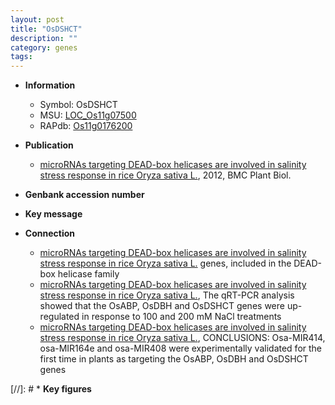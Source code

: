 ```yaml
---
layout: post
title: "OsDSHCT"
description: ""
category: genes
tags: 
---
```


* **Information**  
    + Symbol: OsDSHCT  
    + MSU: [LOC_Os11g07500](http://rice.plantbiology.msu.edu/cgi-bin/ORF_infopage.cgi?orf=LOC_Os11g07500)  
    + RAPdb: [Os11g0176200](http://rapdb.dna.affrc.go.jp/viewer/gbrowse_details/irgsp1?name=Os11g0176200)  

* **Publication**  
    + [microRNAs targeting DEAD-box helicases are involved in salinity stress response in rice Oryza sativa L.](http://www.ncbi.nlm.nih.gov/pubmed?term=microRNAs+targeting+DEAD-box+helicases+are+involved+in+salinity+stress+response+in+rice+Oryza+sativa+L.%5BTitle%5D), 2012, BMC Plant Biol.

* **Genbank accession number**  

* **Key message**  

* **Connection**  
    + [microRNAs targeting DEAD-box helicases are involved in salinity stress response in rice Oryza sativa L.](DEAD-Box+Helicase) genes, included in the DEAD-box helicase family
    + [microRNAs targeting DEAD-box helicases are involved in salinity stress response in rice Oryza sativa L.](http://www.ncbi.nlm.nih.gov/pubmed?term=microRNAs+targeting+DEAD-box+helicases+are+involved+in+salinity+stress+response+in+rice+Oryza+sativa+L.%5BTitle%5D), The qRT-PCR analysis showed that the OsABP, OsDBH and OsDSHCT genes were up-regulated in response to 100 and 200 mM NaCl treatments
    + [microRNAs targeting DEAD-box helicases are involved in salinity stress response in rice Oryza sativa L.](http://www.ncbi.nlm.nih.gov/pubmed?term=microRNAs+targeting+DEAD-box+helicases+are+involved+in+salinity+stress+response+in+rice+Oryza+sativa+L.%5BTitle%5D), CONCLUSIONS: Osa-MIR414, osa-MIR164e and osa-MIR408 were experimentally validated for the first time in plants as targeting the OsABP, OsDBH and OsDSHCT genes

[//]: # * **Key figures**  


